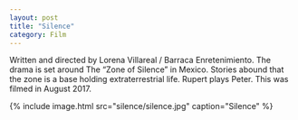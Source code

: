 ```yaml
---
layout: post
title: "Silence"
category: Film
---
```

Written and directed by Lorena Villareal / Barraca Enretenimiento. The drama is set around The “Zone of Silence” in Mexico. Stories abound that the zone is a base holding extraterrestrial life. Rupert plays Peter. This was filmed in August 2017.

{% include image.html src="silence/silence.jpg" caption="Silence" %}
